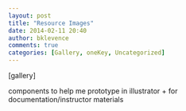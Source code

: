 ```yaml
---
layout: post
title: "Resource Images"
date: 2014-02-11 20:40
author: bklevence
comments: true
categories: [Gallery, oneKey, Uncategorized]
---
```

[gallery]
<p>components to help me prototype in illustrator + for documentation/instructor materials</p>
